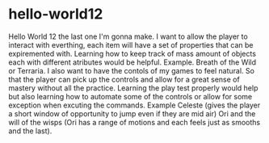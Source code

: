 # hello-world12
Hello World 12 the last one I'm gonna make.
I want to allow the player to interact with everthing, each item will have a set of properties that can be expiremented with.
Learning how to keep track of mass amount of objects each with different atributes would be helpful.
Example. Breath of the Wild or Terraria.
I also want to have the contols of my games to feel natural. So that the player can pick up the controls and allow for a great sense of mastery without all the practice.
Learning the play test properly would help but also learning how to automate some of the controls or allow for some exception when excuting the commands.
Example Celeste (gives the player a short window of opportunity to jump even if they are mid air) Ori and the will of the wisps (Ori has a range of motions and each feels just as smooths and the last).

